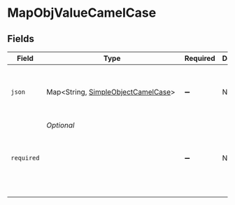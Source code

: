 # MapObjValueCamelCase


## Fields

| Field                                                                              | Type                                                                               | Required                                                                           | Description                                                                        | Example                                                                            |
| ---------------------------------------------------------------------------------- | ---------------------------------------------------------------------------------- | ---------------------------------------------------------------------------------- | ---------------------------------------------------------------------------------- | ---------------------------------------------------------------------------------- |
| `json`                                                                             | Map<String, [SimpleObjectCamelCase](../../models/shared/SimpleObjectCamelCase.md)> | :heavy_minus_sign:                                                                 | N/A                                                                                | {<br/>"mapElem1": "...",<br/>"mapElem2": "..."<br/>}                               |
| `required`                                                                         | *Optional<Object>*                                                                 | :heavy_minus_sign:                                                                 | N/A                                                                                |                                                                                    |